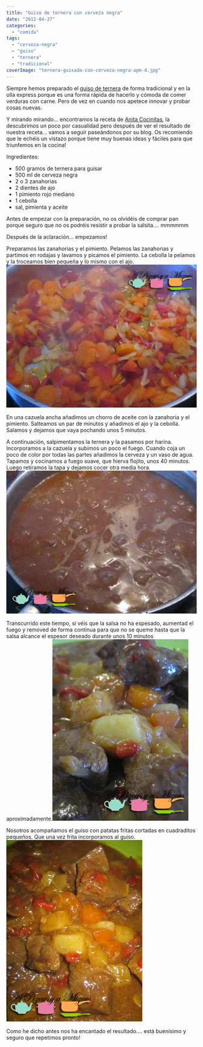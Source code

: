 ```yaml
---
title: "Guiso de ternera con cerveza negra"
date: "2012-04-27"
categories:
  - "comida"
tags:
  - "cerveza-negra"
  - "guiso"
  - "ternera"
  - "tradicional"
coverImage: "ternera-guisada-con-cerveza-negra-apm-4.jpg"
---
```


Siempre hemos preparado el [guiso de ternera](/2012/guisadito-de-ternera-rico-rico) de forma tradicional y en la olla express porque es una forma rápida de hacerlo y cómoda de comer verduras con carne. Pero de vez en cuando nos apetece innovar y probar cosas nuevas.

Y mirando mirando... encontramos la receta de [Anita Cocinitas](http://anitacocinitas.blogspot.com.es/2012/03/ternera-guisada-con-cerveza-negra.html), la descubrimos un poco por casualidad pero después de ver el resultado de nuestra receta... vamos a seguir paseándonos por su blog. Os recomiendo que le echéis un vistazo porque tiene muy buenas ideas y fáciles para que triunfemos en la cocina!

Ingredientes:

- 500 gramos de ternera para guisar
- 500 ml de cerveza negra
- 2 o 3 zanahorias
- 2 dientes de ajo
- 1 pimiento rojo mediano
- 1 cebolla
- sal, pimienta y aceite

Antes de empezar con la preparación, no os olvidéis de comprar pan porque seguro que no os podréis resistir a probar la salsita.... mmmmmm

Después de la aclaración... empezamos!

Preparamos las zanahorias y el pimiento. Pelamos las zanahorias y partimos en rodajas y lavamos y picamos el pimiento. La cebolla la pelamos y la troceamos bien pequeña y lo mismo con el ajo.![](images/ternera-guisada-con-cerveza-negra-apm-1.jpg "ternera guisada con cerveza negra apm (1)")

En una cazuela ancha añadimos un chorro de aceite con la zanahoria y el pimiento. Salteamos un par de minutos y añadimos el ajo y la cebolla. Salamos y dejamos que vaya pochando unos 5 minutos.

A continuación, salpimentamos la ternera y la pasamos por harina. Incorporamos a la cazuela y subimos un poco el fuego. Cuando coja un poco de color por todas las partes añadimos la cerveza y un vaso de agua. Tapamos y cocinamos a fuego suave, que hierva flojito, unos 40 minutos. Luego retiramos la tapa y dejamos cocer otra media hora.![](images/ternera-guisada-con-cerveza-negra-apm-2.jpg "ternera guisada con cerveza negra apm (2)")

Transcurrido este tiempo, si véis que la salsa no ha espesado, aumentad el fuego y removed de forma continua para que no se queme hasta que la salsa alcance el espesor deseado durante unos 10 minutos aproximadamente.![](images/ternera-guisada-con-cerveza-negra-apm-3.jpg "ternera guisada con cerveza negra apm (3)")

Nosotros acompañamos el guiso con patatas fritas cortadas en cuadraditos pequeños. Que una vez frita incorporamos al guiso.![](images/ternera-guisada-con-cerveza-negra-apm-4.jpg "ternera guisada con cerveza negra apm (4)")

Como he dicho antes nos ha encantado el resultado.... está buenísimo y seguro que repetimos pronto!
